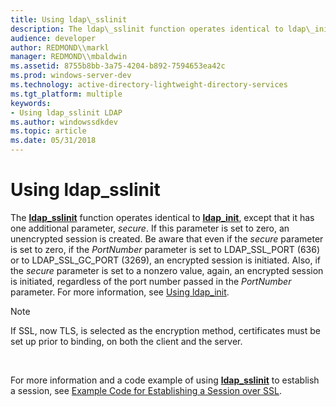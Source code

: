 ```yaml
---
title: Using ldap\_sslinit
description: The ldap\_sslinit function operates identical to ldap\_init, except that it has one additional parameter, secure.
audience: developer
author: REDMOND\\markl
manager: REDMOND\\mbaldwin
ms.assetid: 8755b8bb-3a75-4204-b892-7594653ea42c
ms.prod: windows-server-dev
ms.technology: active-directory-lightweight-directory-services
ms.tgt_platform: multiple
keywords:
- Using ldap_sslinit LDAP
ms.author: windowssdkdev
ms.topic: article
ms.date: 05/31/2018
---
```


# Using ldap\_sslinit

The [**ldap\_sslinit**](/previous-versions/windows/desktop/api/Winldap/nf-winldap-ldap_sslinit) function operates identical to [**ldap\_init**](/previous-versions/windows/desktop/api/Winldap/nf-winldap-ldap_init), except that it has one additional parameter, *secure*. If this parameter is set to zero, an unencrypted session is created. Be aware that even if the *secure* parameter is set to zero, if the *PortNumber* parameter is set to LDAP\_SSL\_PORT (636) or to LDAP\_SSL\_GC\_PORT (3269), an encrypted session is initiated. Also, if the *secure* parameter is set to a nonzero value, again, an encrypted session is initiated, regardless of the port number passed in the *PortNumber* parameter. For more information, see [Using ldap\_init](using-ldap-init.md).

> [!Note]  
> If SSL, now TLS, is selected as the encryption method, certificates must be set up prior to binding, on both the client and the server.

 

For more information and a code example of using [**ldap\_sslinit**](/previous-versions/windows/desktop/api/Winldap/nf-winldap-ldap_sslinit) to establish a session, see [Example Code for Establishing a Session over SSL](example-code-for-establishing-a-session-over-ssl.md).

 

 




